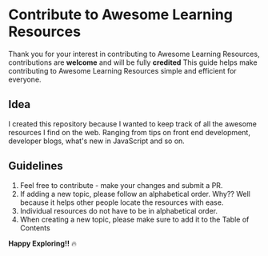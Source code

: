
# Contribute to Awesome Learning Resources

Thank you for your interest in contributing to Awesome Learning Resources, contributions are **welcome** and will be fully **credited**
This guide helps make contributing to Awesome Learning Resources simple and efficient for everyone.

## Idea

I created this repository because I wanted to keep track of all the awesome resources I find on the web. Ranging from tips on front end development, developer blogs, what's new in JavaScript and so on.

## Guidelines

1. Feel free to contribute - make your changes and submit a PR.
2. If adding a new topic, please follow an alphabetical order. Why?? Well because it helps other people locate the resources with ease.
3. Individual resources do not have to be in alphabetical order.
4. When creating a new topic, please make sure to add it to the Table of Contents

**Happy Exploring!!** :fire:
